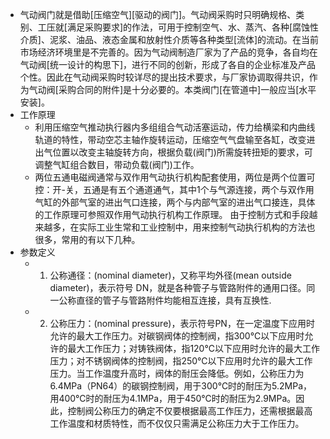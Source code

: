 - 气动阀门就是借助[压缩空气][驱动的阀门]。气动阀采购时只明确规格、类别、工压就[满足采购要求]的作法，可用于控制空气、水、蒸汽、各种[腐蚀性介质]、泥浆、油品、液态金属和放射性介质等各种类型[流体]的流动。在当前市场经济环境里是不完善的。因为气动阀制造厂家为了产品的竞争，各自均在气动阀[统一设计的构思下]，进行不同的创新，形成了各自的企业标准及产品个性。因此在气动阀采购时较详尽的提出技术要求，与厂家协调取得共识，作为气动阀[采购合同的附件]是十分必要的。本类阀门[在管道中]一般应当[水平安装]。
- 工作原理
    - 利用压缩空气推动执行器内多组组合气动活塞运动，传力给横梁和内曲线轨道的特性，带动空芯主轴作旋转运动，压缩空气气盘输至各缸，改变进出气位置以改变主轴旋转方向，根据负载(阀门)所需旋转扭矩的要求，可调整气缸组合数目，带动负载(阀门)工作。
    - 两位五通电磁阀通常与双作用气动执行机构配套使用，两位是两个位置可控：开-关，五通是有五个通道通气，其中1个与气源连接，两个与双作用气缸的外部气室的进出气口连接，两个与内部气室的进出气口接连，具体的工作原理可参照双作用气动执行机构工作原理。 由于控制方式和手段越来越多，在实际工业生常和工业控制中，用来控制气动执行机构的方法也很多，常用的有以下几种。
- 参数定义
    - 1. 公称通径：(nominal diameter)，又称平均外径(mean outside diameter)，表示符号 DN，就是各种管子与管路附件的通用口径。同一公称直径的管子与管路附件均能相互连接，具有互换性. 
    - 2. 公称压力：(nominal pressure)，表示符号PN，在一定温度下应用时允许的最大工作压力。对碳钢阀体的控制阀，指300℃以下应用时允许的最大工作压力；对铸铁阀体，指120℃以下应用时允许的最大工作压力；对不锈钢阀体的控制阀，指250℃以下应用时允许的最大工作压力。当工作温度升高时，阀体的耐压会降低。例如，公称压力为6.4MPa（PN64）的碳钢控制阀，用于300℃时的耐压为5.2MPa，用400℃时的耐压为4.1MPa，用于450℃时的耐压为2.9MPa。因此，控制阀公称压力的确定不仅要根据最高工作压力，还需根据最高工作温度和材质特性，而不仅仅只需满足公称压力大于工作压力。
